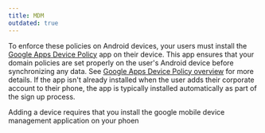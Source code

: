 ```yaml
---
title: MDM
outdated: true
---
```


To enforce these policies on Android devices, your users must install the [Google Apps Device Policy](https://play.google.com/store/apps/details?id=com.google.android.apps.enterprise.dmagent)
app on their device. This app ensures that your domain policies are set properly on the user's Android device before synchronizing any data. See 
[Google Apps Device Policy overview](https://support.google.com/a/users/answer/9453213?visit_id=638004128753002128-4101789084&rd=1) 
for more details. If the app isn't already installed when the user adds their corporate account to their phone, the app is typically installed automatically as part of the sign up process.



Adding a device requires that you install the google mobile device management application on your phoen
